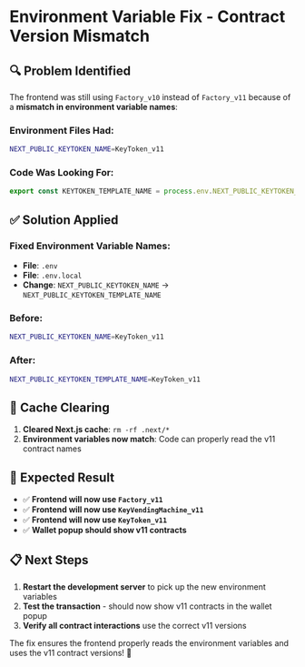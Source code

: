 # Environment Variable Fix - Contract Version Mismatch

## 🔍 **Problem Identified**

The frontend was still using `Factory_v10` instead of `Factory_v11` because of a **mismatch in environment variable names**:

### **Environment Files Had:**
```bash
NEXT_PUBLIC_KEYTOKEN_NAME=KeyToken_v11
```

### **Code Was Looking For:**
```typescript
export const KEYTOKEN_TEMPLATE_NAME = process.env.NEXT_PUBLIC_KEYTOKEN_TEMPLATE_NAME || 'KeyToken_v11';
```

## ✅ **Solution Applied**

### **Fixed Environment Variable Names:**
- **File**: `.env`
- **File**: `.env.local`
- **Change**: `NEXT_PUBLIC_KEYTOKEN_NAME` → `NEXT_PUBLIC_KEYTOKEN_TEMPLATE_NAME`

### **Before:**
```bash
NEXT_PUBLIC_KEYTOKEN_NAME=KeyToken_v11
```

### **After:**
```bash
NEXT_PUBLIC_KEYTOKEN_TEMPLATE_NAME=KeyToken_v11
```

## 🧹 **Cache Clearing**

1. **Cleared Next.js cache**: `rm -rf .next/*`
2. **Environment variables now match**: Code can properly read the v11 contract names

## 🎯 **Expected Result**

- ✅ **Frontend will now use `Factory_v11`**
- ✅ **Frontend will now use `KeyVendingMachine_v11`**
- ✅ **Frontend will now use `KeyToken_v11`**
- ✅ **Wallet popup should show v11 contracts**

## 📋 **Next Steps**

1. **Restart the development server** to pick up the new environment variables
2. **Test the transaction** - should now show v11 contracts in the wallet popup
3. **Verify all contract interactions** use the correct v11 versions

The fix ensures the frontend properly reads the environment variables and uses the v11 contract versions! 🎉
